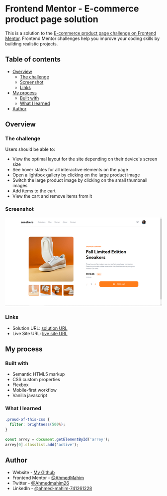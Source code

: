# Frontend Mentor - E-commerce product page solution

This is a solution to the [E-commerce product page challenge on Frontend Mentor](https://www.frontendmentor.io/challenges/ecommerce-product-page-UPsZ9MJp6). Frontend Mentor challenges help you improve your coding skills by building realistic projects.

## Table of contents

- [Overview](#overview)
  - [The challenge](#the-challenge)
  - [Screenshot](#screenshot)
  - [Links](#links)
- [My process](#my-process)
  - [Built with](#built-with)
  - [What I learned](#what-i-learned)
- [Author](#author)


## Overview

### The challenge

Users should be able to:

- View the optimal layout for the site depending on their device's screen size
- See hover states for all interactive elements on the page
- Open a lightbox gallery by clicking on the large product image
- Switch the large product image by clicking on the small thumbnail images
- Add items to the cart
- View the cart and remove items from it

### Screenshot

![Screenshot](./screenshot.PNG)


### Links

- Solution URL: [solution URL](https://github.com/AhmedMahim/ecommerce-product-page-main-frontendmentor)
- Live Site URL: [live site URL](https://ecommerce-product-page-main-frontendmentor.netlify.app/)

## My process

### Built with

- Semantic HTML5 markup
- CSS custom properties
- Flexbox
- Mobile-first workflow
- Vanilla javascript

### What I learned


```css
.proud-of-this-css {
  filter: brightness(500%);
}
```
```js
const arrey = document.getElementById('arrey');
arrey[0].classlist.add('active');
```

## Author

- Website - [My Github](https://www.your-site.com)
- Frontend Mentor - [@AhmedMahim](https://www.frontendmentor.io/profile/AhmedMahim)
- Twitter - [@Ahmedmahim26](https://www.twitter.com/Ahmedmahim26)
- LinkedIn - [@ahmed-mahim-741261228](https://www.linkedin.com/in/ahmed-mahim-741261228/)

